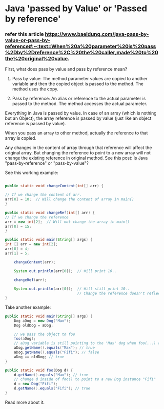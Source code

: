 # Java 'passed by Value' or 'Passed by reference'


### refer this article https://www.baeldung.com/java-pass-by-value-or-pass-by-reference#:~:text=When%20a%20parameter%20is%20pass%2Dby%2Dreference%2C%20the%20caller,made%20to%20the%20original%20value.
First, what does pass by value and pass by reference mean?

1. Pass by value:
The method parameter values are copied to another variable and then the copied object is passed to the method. The method uses the copy.

2. Pass by reference:
An alias or reference to the actual parameter is passed to the method. The method accesses the actual parameter.

Everything in Java is passed by value. In case of an array (which is nothing but an Object), the array reference is passed by value (just like an object reference is passed by value).

When you pass an array to other method, actually the reference to that array is copied.

Any changes in the content of array through that reference will affect the original array.
But changing the reference to point to a new array will not change the existing reference in original method.
See this post: Is Java "pass-by-reference" or "pass-by-value"?

See this working example:
```java

public static void changeContent(int[] arr) {

// If we change the content of arr.
arr[0] = 10;  // Will change the content of array in main()
}

public static void changeRef(int[] arr) {
// If we change the reference
arr = new int[2];  // Will not change the array in main()
arr[0] = 15;
}

public static void main(String[] args) {
int [] arr = new int[2];
arr[0] = 4;
arr[1] = 5;

    changeContent(arr);

    System.out.println(arr[0]);  // Will print 10.. 
  
    changeRef(arr);

    System.out.println(arr[0]);  // Will still print 10.. 
                                 // Change the reference doesn't reflect change here..
}
```


Take another example:
```java
public static void main(String[] args) {
    Dog aDog = new Dog("Max");
    Dog oldDog = aDog;

    // we pass the object to foo
    foo(aDog);
    // aDog variable is still pointing to the "Max" dog when foo(...) returns
    aDog.getName().equals("Max"); // true
    aDog.getName().equals("Fifi"); // false
    aDog == oldDog; // true
}

public static void foo(Dog d) {
    d.getName().equals("Max"); // true
    // change d inside of foo() to point to a new Dog instance "Fifi"
    d = new Dog("Fifi");
    d.getName().equals("Fifi"); // true
}
```


Read more about it.